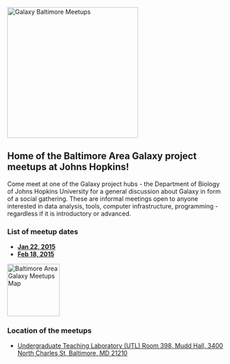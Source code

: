 <div class='center'><img src="/src/events/meetups/baltimore/GalaxyBaltimoreMeetupLogo400.png" alt="Galaxy Baltimore Meetups" width="300" /></div>

## Home of the Baltimore Area Galaxy project meetups at Johns Hopkins!

Come meet at one of the Galaxy project hubs - the Department of Biology of Johns Hopkins University for a general discussion about Galaxy in form of a social gathering. These are informal meetings open to anyone interested in data analysis, tools, computer infrastructure, programming - regardless if it is introductory or advanced.

### List of meetup dates

* **[Jan 22, 2015](/src/events/meetups/baltimore/2015-01-22/index.md)**
* **[Feb 18, 2015](/src/events/meetups/baltimore/2015-02-18/index.md)**

<div class='right'><a href='http://bit.ly/1xSyrt7'><img src="/src/events/meetups/baltimore/BaltimoreAreaMeetupMapThumb.png" alt="Baltimore Area Galaxy Meetups Map" width="120" /></a></div>

### Location of the meetups

* [Undergraduate Teaching Laboratory (UTL) Room 398, Mudd Hall, 3400 North Charles St, Baltimore, MD 21210](http://bit.ly/1xSyrt7)
